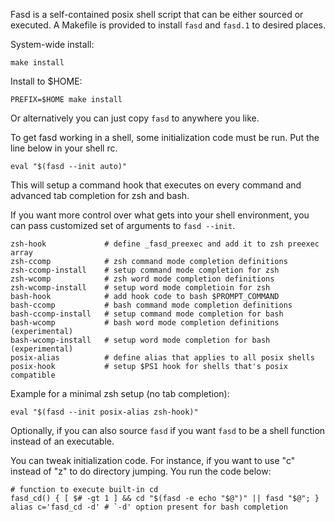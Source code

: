 Fasd is a self-contained posix shell script that can be either sourced or
executed. A Makefile is provided to install `fasd` and `fasd.1` to desired
places.


System-wide install:

    make install

Install to $HOME:

    PREFIX=$HOME make install

Or alternatively you can just copy `fasd` to anywhere you like.

To get fasd working in a shell, some initialization code must be run. Put the
line below in your shell rc.

    eval "$(fasd --init auto)"

This will setup a command hook that executes on every command and advanced tab
completion for zsh and bash.

If you want more control over what gets into your shell environment, you can
pass customized set of arguments to `fasd --init`.

    zsh-hook             # define _fasd_preexec and add it to zsh preexec array
    zsh-ccomp            # zsh command mode completion definitions
    zsh-ccomp-install    # setup command mode completion for zsh
    zsh-wcomp            # zsh word mode completion definitions
    zsh-wcomp-install    # setup word mode completioin for zsh
    bash-hook            # add hook code to bash $PROMPT_COMMAND
    bash-ccomp           # bash command mode completion definitions
    bash-ccomp-install   # setup command mode completion for bash
    bash-wcomp           # bash word mode completion definitions (experimental)
    bash-wcomp-install   # setup word mode completion for bash (experimental)
    posix-alias          # define alias that applies to all posix shells
    posix-hook           # setup $PS1 hook for shells that's posix compatible

Example for a minimal zsh setup (no tab completion):

    eval "$(fasd --init posix-alias zsh-hook)"

Optionally, if you can also source `fasd` if you want `fasd` to be a shell
function instead of an executable.

You can tweak initialization code. For instance, if you want to use "c"
instead of "z" to do directory jumping. You run the code below:

    # function to execute built-in cd
    fasd_cd() { [ $# -gt 1 ] && cd "$(fasd -e echo "$@")" || fasd "$@"; }
    alias c='fasd_cd -d' # `-d' option present for bash completion

